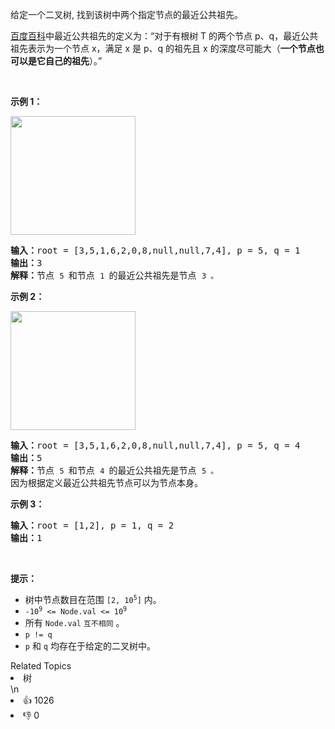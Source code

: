 <p>给定一个二叉树, 找到该树中两个指定节点的最近公共祖先。</p>

<p><a href="https://baike.baidu.com/item/%E6%9C%80%E8%BF%91%E5%85%AC%E5%85%B1%E7%A5%96%E5%85%88/8918834?fr=aladdin" target="_blank">百度百科</a>中最近公共祖先的定义为：“对于有根树 T 的两个节点 p、q，最近公共祖先表示为一个节点 x，满足 x 是 p、q 的祖先且 x 的深度尽可能大（<strong>一个节点也可以是它自己的祖先</strong>）。”</p>

<p> </p>

<p><strong>示例 1：</strong></p>
<img alt="" src="https://assets.leetcode.com/uploads/2018/12/14/binarytree.png" style="width: 200px; height: 190px;" />
<pre>
<strong>输入：</strong>root = [3,5,1,6,2,0,8,null,null,7,4], p = 5, q = 1
<strong>输出：</strong>3
<strong>解释：</strong>节点 <code>5 </code>和节点 <code>1 </code>的最近公共祖先是节点 <code>3 。</code>
</pre>

<p><strong>示例 2：</strong></p>
<img alt="" src="https://assets.leetcode.com/uploads/2018/12/14/binarytree.png" style="width: 200px; height: 190px;" />
<pre>
<strong>输入：</strong>root = [3,5,1,6,2,0,8,null,null,7,4], p = 5, q = 4
<strong>输出：</strong>5
<strong>解释：</strong>节点 <code>5 </code>和节点 <code>4 </code>的最近公共祖先是节点 <code>5 。</code>因为根据定义最近公共祖先节点可以为节点本身。
</pre>

<p><strong>示例 3：</strong></p>

<pre>
<strong>输入：</strong>root = [1,2], p = 1, q = 2
<strong>输出：</strong>1
</pre>

<p> </p>

<p><strong>提示：</strong></p>

<ul>
	<li>树中节点数目在范围 <code>[2, 10<sup>5</sup>]</code> 内。</li>
	<li><code>-10<sup>9</sup> <= Node.val <= 10<sup>9</sup></code></li>
	<li>所有 <code>Node.val</code> <code>互不相同</code> 。</li>
	<li><code>p != q</code></li>
	<li><code>p</code> 和 <code>q</code> 均存在于给定的二叉树中。</li>
</ul>
<div><div>Related Topics</div><div><li>树</li></div></div>\n<div><li>👍 1026</li><li>👎 0</li></div>